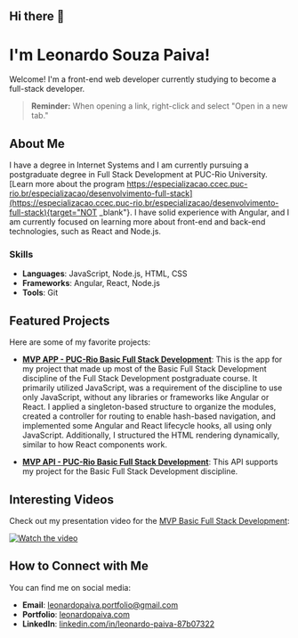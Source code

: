 ## Hi there 👋

# I'm Leonardo Souza Paiva!

Welcome! I'm a front-end web developer currently studying to become a full-stack developer.

> **Reminder:** When opening a link, right-click and select "Open in a new tab."

## About Me

I have a degree in Internet Systems and I am currently pursuing a postgraduate degree in Full Stack Development at PUC-Rio University. [Learn more about the program https://especializacao.ccec.puc-rio.br/especializacao/desenvolvimento-full-stack](https://especializacao.ccec.puc-rio.br/especializacao/desenvolvimento-full-stack){target="NOT _blank"}. I have solid experience with Angular, and I am currently focused on learning more about front-end and back-end technologies, such as React and Node.js.

### Skills

- **Languages**: JavaScript, Node.js, HTML, CSS
- **Frameworks**: Angular, React, Node.js
- **Tools**: Git

## Featured Projects

Here are some of my favorite projects:

- **[MVP APP - PUC-Rio Basic Full Stack Development](https://github.com/leonardopaiva/pucrio-mvp-des-fs-basico-app)**: This is the app for my project that made up most of the Basic Full Stack Development discipline of the Full Stack Development postgraduate course. It primarily utilized JavaScript, was a requirement of the discipline to use only JavaScript, without any libraries or frameworks like Angular or React. I applied a singleton-based structure to organize the modules, created a controller for routing to enable hash-based navigation, and implemented some Angular and React lifecycle hooks, all using only JavaScript. Additionally, I structured the HTML rendering dynamically, similar to how React components work.

- **[MVP API - PUC-Rio Basic Full Stack Development](https://github.com/leonardopaiva/pucrio-mvp-des-fs-basico-api)**: This API supports my project for the Basic Full Stack Development discipline.

## Interesting Videos

Check out my presentation video for the [MVP Basic Full Stack Development](https://www.youtube.com/watch?v=J7gtelhYxxo):

[![Watch the video](https://img.youtube.com/vi/J7gtelhYxxo/hqdefault.jpg)](https://www.youtube.com/watch?v=J7gtelhYxxo)

## How to Connect with Me

You can find me on social media:

- **Email**: [leonardopaiva.portfolio@gmail.com](mailto:leonardopaiva.portfolio@gmail.com)
- **Portfolio**: [leonardopaiva.com](https://leonardopaiva.com)
- **LinkedIn**: [linkedin.com/in/leonardo-paiva-87b07322](https://www.linkedin.com/in/leonardo-paiva-87b07322/)
